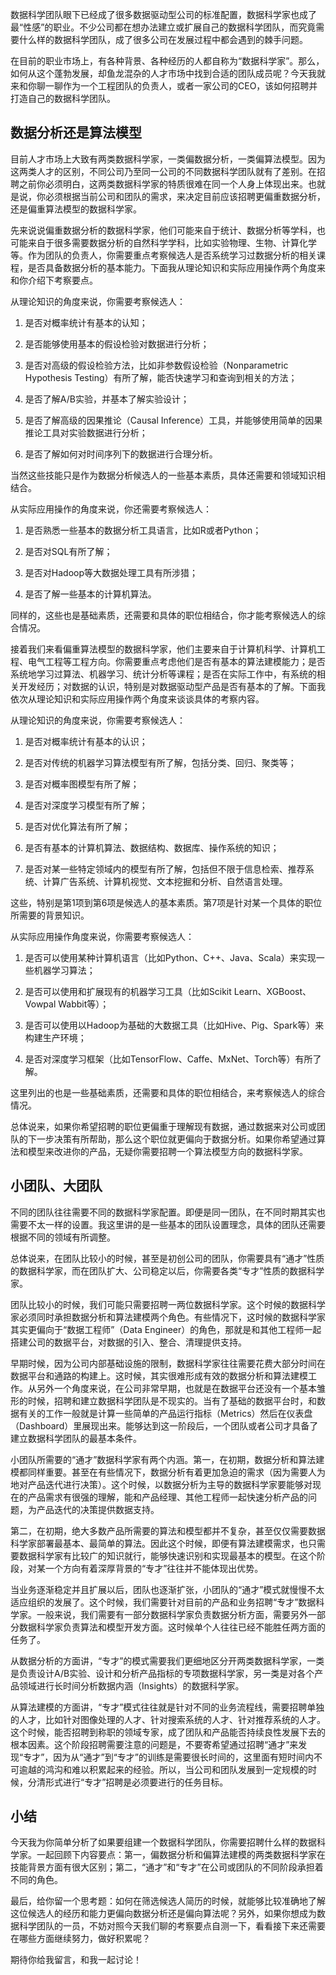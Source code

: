 数据科学团队眼下已经成了很多数据驱动型公司的标准配置，数据科学家也成了最“性感”的职业。不少公司都在想办法建立或扩展自己的数据科学团队，而究竟需要什么样的数据科学团队，成了很多公司在发展过程中都会遇到的棘手问题。

在目前的职业市场上，有各种背景、各种经历的人都自称为“数据科学家”。那么，如何从这个蓬勃发展，却鱼龙混杂的人才市场中找到合适的团队成员呢？今天我就来和你聊一聊作为一个工程团队的负责人，或者一家公司的CEO，该如何招聘并打造自己的数据科学团队。

## 数据分析还是算法模型

目前人才市场上大致有两类数据科学家，一类偏数据分析，一类偏算法模型。因为这两类人才的区别，不同公司乃至同一公司的不同数据科学团队就有了差别。在招聘之前你必须明白，这两类数据科学家的特质很难在同一个人身上体现出来。也就是说，你必须根据当前公司和团队的需求，来决定目前应该招聘更偏重数据分析，还是偏重算法模型的数据科学家。

先来说说偏重数据分析的数据科学家，他们可能来自于统计、数据分析等学科，也可能来自于很多需要数据分析的自然科学学科，比如实验物理、生物、计算化学等。作为团队的负责人，你需要重点考察候选人是否系统学习过数据分析的相关课程，是否具备数据分析的基本能力。下面我从理论知识和实际应用操作两个角度来和你介绍下考察要点。

从理论知识的角度来说，你需要考察候选人：

1. 是否对概率统计有基本的认知；

2. 是否能够使用基本的假设检验对数据进行分析；

3. 是否对高级的假设检验方法，比如非参数假设检验（Nonparametric Hypothesis Testing）有所了解，能否快速学习和查询到相关的方法；

4. 是否了解A/B实验，并基本了解实验设计；

5. 是否了解高级的因果推论（Causal Inference）工具，并能够使用简单的因果推论工具对实验数据进行分析；

6. 是否了解如何对时间序列下的数据进行合理分析。


当然这些技能只是作为数据分析候选人的一些基本素质，具体还需要和领域知识相结合。

从实际应用操作的角度来说，你还需要考察候选人：

1. 是否熟悉一些基本的数据分析工具语言，比如R或者Python；

2. 是否对SQL有所了解；

3. 是否对Hadoop等大数据处理工具有所涉猎；

4. 是否了解一些基本的计算机算法。


同样的，这些也是基础素质，还需要和具体的职位相结合，你才能考察候选人的综合情况。

接着我们来看偏重算法模型的数据科学家，他们主要来自于计算机科学、计算机工程、电气工程等工程方向。你需要重点考虑他们是否有基本的算法建模能力；是否系统地学习过算法、机器学习、统计分析等课程；是否在实际工作中，有系统的相关开发经历；对数据的认识，特别是对数据驱动型产品是否有基本的了解。下面我依次从理论知识和实际应用操作两个角度来谈谈具体的考察内容。

从理论知识的角度来说，你需要考察候选人：

1. 是否对概率统计有基本的认识；

2. 是否对传统的机器学习算法模型有所了解，包括分类、回归、聚类等；

3. 是否对概率图模型有所了解；

4. 是否对深度学习模型有所了解；

5. 是否对优化算法有所了解；

6. 是否有基本的计算机算法、数据结构、数据库、操作系统的知识；

7. 是否对某一些特定领域内的模型有所了解，包括但不限于信息检索、推荐系统、计算广告系统、计算机视觉、文本挖掘和分析、自然语言处理。


这些，特别是第1项到第6项是候选人的基本素质。第7项是针对某一个具体的职位所需要的背景知识。

从实际应用操作角度来说，你需要考察候选人：

1. 是否可以使用某种计算机语言（比如Python、C++、Java、Scala）来实现一些机器学习算法；

2. 是否可以使用和扩展现有的机器学习工具（比如Scikit Learn、XGBoost、Vowpal Wabbit等）；

3. 是否可以使用以Hadoop为基础的大数据工具（比如Hive、Pig、Spark等）来构建生产环境；

4. 是否对深度学习框架（比如TensorFlow、Caffe、MxNet、Torch等）有所了解。


这里列出的也是一些基础素质，还需要和具体的职位相结合，来考察候选人的综合情况。

总体说来，如果你希望招聘的职位更偏重于理解现有数据，通过数据来对公司或团队的下一步决策有所帮助，那么这个职位就更偏向于数据分析。如果你希望通过算法和模型来改进你的产品，无疑你需要招聘一个算法模型方向的数据科学家。

## 小团队、大团队

不同的团队往往需要不同的数据科学家配置。即便是同一团队，在不同时期其实也需要不太一样的设置。我这里讲的是一些基本的团队设置理念，具体的团队还需要根据不同的领域有所调整。

总体说来，在团队比较小的时候，甚至是初创公司的团队，你需要具有“通才”性质的数据科学家，而在团队扩大、公司稳定以后，你需要各类“专才”性质的数据科学家。

团队比较小的时候，我们可能只需要招聘一两位数据科学家。这个时候的数据科学家必须同时承担数据分析和算法建模两个角色。有些情况下，这时候的数据科学家其实更偏向于“数据工程师”（Data Engineer）的角色，那就是和其他工程师一起搭建公司的数据平台，对数据的引入、整合、清理提供支持。

早期时候，因为公司内部基础设施的限制，数据科学家往往需要花费大部分时间在数据平台和通路的构建上。这时候，其实很难形成有效的数据分析和算法建模工作。从另外一个角度来说，在公司非常早期，也就是在数据平台还没有一个基本雏形的时候，招聘和建立数据科学团队是不现实的。当有了基础的数据平台时，和数据有关的工作一般就是计算一些简单的产品运行指标（Metrics）然后在仪表盘（Dashboard）里展现出来。能够达到这一阶段后，一个团队或者公司才具备了建立数据科学团队的最基本条件。

小团队所需要的“通才”数据科学家有两个内涵。第一，在初期，数据分析和算法建模都同样重要。甚至在有些情况下，数据分析有着更加急迫的需求（因为需要人为地对产品迭代进行决策）。这个时候，以数据分析为主导的数据科学家要能够对现在的产品需求有很强的理解，能和产品经理、其他工程师一起快速分析产品的问题，为产品迭代的决策提供数据支持。

第二，在初期，绝大多数产品所需要的算法和模型都并不复杂，甚至仅仅需要数据科学家部署最基本、最简单的算法。因此这个时候，即便有算法建模需求，也只需要数据科学家有比较广的知识就行，能够快速识别和实现最基本的模型。在这个阶段，对某一个方向有着深厚背景的“专才”往往并不能体现出优势。

当业务逐渐稳定并且扩展以后，团队也逐渐扩张，小团队的“通才”模式就慢慢不太适应组织的发展了。这个时候，我们需要针对目前的产品和业务招聘“专才”数据科学家。一般来说，我们需要有一部分数据科学家负责数据分析方面，需要另外一部分数据科学家负责算法和模型开发方面。这时候单个人往往已经不能胜任两方面的任务了。

从数据分析的方面讲，“专才”的模式需要我们更细地区分开两类数据科学家，一类是负责设计A/B实验、设计和分析产品指标的专项数据科学家，另一类是对各个产品领域进行长时间分析数据内涵（Insights）的数据科学家。

从算法建模的方面讲，“专才”模式往往就是针对不同的业务流程线，需要招聘单独的人才，比如针对图像处理的人才、针对搜索系统的人才、针对推荐系统的人才。这个时候，能否招聘到称职的领域专家，成了团队和产品能否持续良性发展下去的根本因素。这个阶段招聘需要注意的问题是，不要寄希望通过招聘“通才”来发现“专才”，因为从“通才”到“专才”的训练是需要很长时间的，这里面有短时间内不可逾越的鸿沟和难以积累起来的经验。所以，当公司和团队发展到一定规模的时候，分清形式进行“专才”招聘是必须要进行的任务目标。

## 小结

今天我为你简单分析了如果要组建一个数据科学团队，你需要招聘什么样的数据科学家。一起回顾下内容要点：第一，偏数据分析和偏算法建模的两类数据科学家在技能背景方面有很大区别；第二，“通才”和“专才”在公司或团队的不同阶段承担着不同的角色。

最后，给你留一个思考题：如何在筛选候选人简历的时候，就能够比较准确地了解这位候选人的经历和能力更偏向数据分析还是偏向算法呢？另外，如果你想成为数据科学团队的一员，不妨对照今天我们聊的考察要点自测一下，看看接下来还需要在哪些方面继续努力，做好积累呢？

期待你给我留言，和我一起讨论！